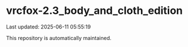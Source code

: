 # vrcfox-2.3_body_and_cloth_edition

Last updated: 2025-06-11 05:55:19

This repository is automatically maintained.
